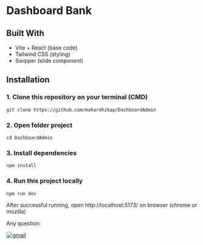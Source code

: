 # Dashboard Bank
## Built With
* Vite + React (base code)
* Tailwind CSS (styling)
* Swipper (slide component)

## Installation
### 1. Clone this repository on your terminal (CMD)
```
git clone https://github.com/mahardhikap/DashboardAdmin
```
### 2. Open folder project
```
cd DashboardAdmin
```
### 3. Install dependencies
```
npm install
```
### 4. Run this project locally
```
npm run dev
```

After successful running, open http://localhost:5173/ on browser (chrome or mozilla)

Any question: 

[![gmail](https://img.shields.io/badge/Gmail-D14836?style=for-the-badge&logo=gmail&logoColor=white)](mailto:putrad578@gmail.com)